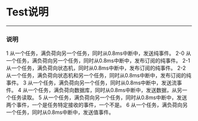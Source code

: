 # Test说明
------
### 说明
1 从一个任务，满负荷向另一个任务，同时从0.8ms中断中，发送纯事件。
2-0 从一个任务，满负荷向另一个任务，同时从0.8ms中断中，发布订阅的纯事件。
2-1 从一个任务，满负荷向状态机，同时从0.8ms中断中，发布订阅的纯事件。
2-2 从一个任务，满负荷向状态机和另一个任务，同时从0.8ms中断中，发布订阅的纯事件。
3 从一个任务，满负荷向另一个任务，同时从0.8ms中断中，发送流事件。
4 从一个任务，满负荷向数据库，同时从0.8ms中断中，发送数据，从另一个任务读取。
5 从一个任务，满负荷向另一个任务，同时从0.8ms中断中，发送两个事件，一个是任务特定接收的事件，一个不是。
6 从一个任务，满负荷向另一个任务，同时从0.8ms中断中，发送值事件。